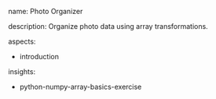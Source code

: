 name: Photo Organizer

description: Organize photo data using array transformations.

aspects:
  - introduction

insights:
  - python-numpy-array-basics-exercise